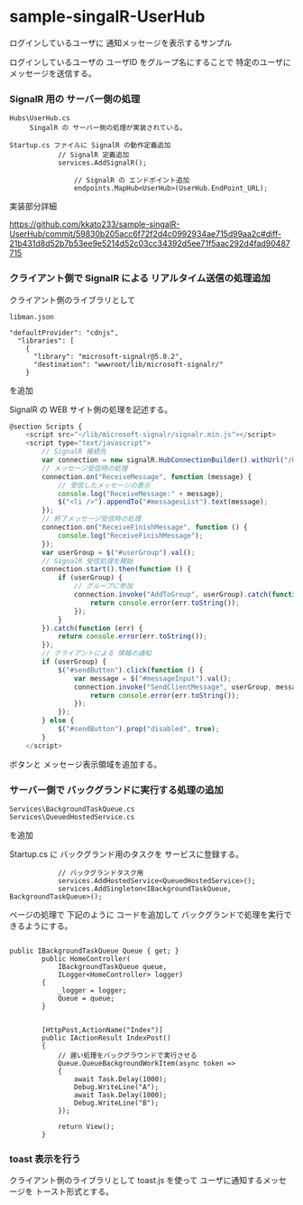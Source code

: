 # sample-singalR-UserHub
ログインしているユーザに 通知メッセージを表示するサンプル

ログインしているユーザの ユーザID をグループ名にすることで 
特定のユーザにメッセージを送信する。


### SignalR 用の サーバー側の処理

```
Hubs\UserHub.cs 
     SingalR の サーバー側の処理が実装されている。
```

```
Startup.cs ファイルに SignalR の動作定義追加
            // SignalR 定義追加
            services.AddSignalR();

                // SignalR の エンドポイント追加
                endpoints.MapHub<UserHub>(UserHub.EndPoint_URL);
```

実装部分詳細

https://github.com/kkato233/sample-singalR-UserHub/commit/59830b205acc6f72f2d4c0992934ae715d99aa2c#diff-21b431d8d52b7b53ee9e5214d52c03cc34392d5ee71f5aac292d4fad90487715

### クライアント側で SignalR による リアルタイム送信の処理追加

クライアント側のライブラリとして
```
libman.json 

"defaultProvider": "cdnjs",
  "libraries": [
    {
      "library": "microsoft-signalr@5.0.2",
      "destination": "wwwroot/lib/microsoft-signalr/"
    }
```
を追加

SignalR の WEB サイト側の処理を記述する。

``` js
@section Scripts {
    <script src="~/lib/microsoft-signalr/signalr.min.js"></script>
    <script type="text/javascript">
        // SignalR 接続先
        var connection = new signalR.HubConnectionBuilder().withUrl("/UserHub").build();
        // メッセージ受信時の処理
        connection.on("ReceiveMessage", function (message) {
            // 受信したメッセージの表示
            console.log("ReceiveMessage:" + message);
            $("<li />").appendTo("#messagesList").text(message);
        });
        // 終了メッセージ受信時の処理
        connection.on("ReceiveFinishMessage", function () {
            console.log("ReceiveFinishMessage");
        });
        var userGroup = $("#userGroup").val();
        // SignalR 受信処理を開始
        connection.start().then(function () {
            if (userGroup) {
                // グループに参加
                connection.invoke("AddToGroup", userGroup).catch(function (err) {
                    return console.error(err.toString());
                });
            }
        }).catch(function (err) {
            return console.error(err.toString());
        });
        // クライアントによる 情報の通知
        if (userGroup) {
            $("#sendButton").click(function () {
                var message = $("#messageInput").val();
                connection.invoke("SendClientMessage", userGroup, message).catch(function (err) {
                    return console.error(err.toString());
                });
            });
        } else {
            $("#sendButton").prop("disabled", true);
        }
    </script>
```

ボタンと メッセージ表示領域を追加する。

### サーバー側で バックグランドに実行する処理の追加

```
Services\BackgroundTaskQueue.cs
Services\QueuedHostedService.cs
```

を追加

Startup.cs に バックグランド用のタスクを サービスに登録する。
```
            // バックグランドタスク用
            services.AddHostedService<QueuedHostedService>();
            services.AddSingleton<IBackgroundTaskQueue, BackgroundTaskQueue>();
```

ページの処理で 下記のように コードを追加して
バックグランドで処理を実行できるようにする。

```

public IBackgroundTaskQueue Queue { get; }
        public HomeController(
            IBackgroundTaskQueue queue,
            ILogger<HomeController> logger)
        {
            _logger = logger;
            Queue = queue;
        }
        
        
        [HttpPost,ActionName("Index")]
        public IActionResult IndexPost()
        {
            // 遅い処理をバックグラウンドで実行させる
            Queue.QueueBackgroundWorkItem(async token =>
            {
                await Task.Delay(1000);
                Debug.WriteLine("A");
                await Task.Delay(1000);
                Debug.WriteLine("B");
            });

            return View();
        }

```

### toast 表示を行う

クライアント側のライブラリとして toast.js を使って ユーザに通知するメッセージを トースト形式とする。


